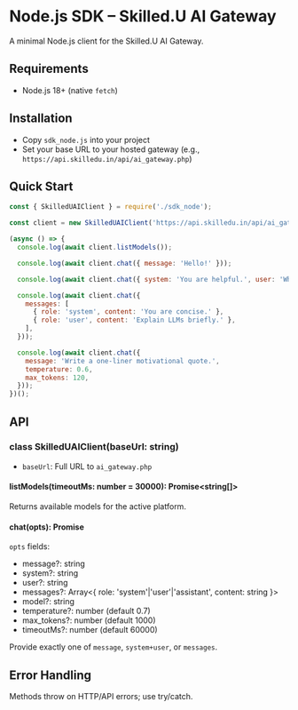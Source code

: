 # Node.js SDK – Skilled.U AI Gateway

A minimal Node.js client for the Skilled.U AI Gateway.

## Requirements
- Node.js 18+ (native `fetch`)

## Installation
- Copy `sdk_node.js` into your project
- Set your base URL to your hosted gateway (e.g., `https://api.skilledu.in/api/ai_gateway.php`)

## Quick Start
```js
const { SkilledUAIClient } = require('./sdk_node');

const client = new SkilledUAIClient('https://api.skilledu.in/api/ai_gateway.php');

(async () => {
  console.log(await client.listModels());

  console.log(await client.chat({ message: 'Hello!' }));

  console.log(await client.chat({ system: 'You are helpful.', user: 'Who are you?' }));

  console.log(await client.chat({
    messages: [
      { role: 'system', content: 'You are concise.' },
      { role: 'user', content: 'Explain LLMs briefly.' },
    ],
  }));

  console.log(await client.chat({
    message: 'Write a one-liner motivational quote.',
    temperature: 0.6,
    max_tokens: 120,
  }));
})();
```

## API

### class SkilledUAIClient(baseUrl: string)
- `baseUrl`: Full URL to `ai_gateway.php`

#### listModels(timeoutMs: number = 30000): Promise<string[]>
Returns available models for the active platform.

#### chat(opts): Promise<string>
`opts` fields:
- message?: string
- system?: string
- user?: string
- messages?: Array<{ role: 'system'|'user'|'assistant', content: string }>
- model?: string
- temperature?: number (default 0.7)
- max_tokens?: number (default 1000)
- timeoutMs?: number (default 60000)

Provide exactly one of `message`, `system+user`, or `messages`.

## Error Handling
Methods throw on HTTP/API errors; use try/catch.